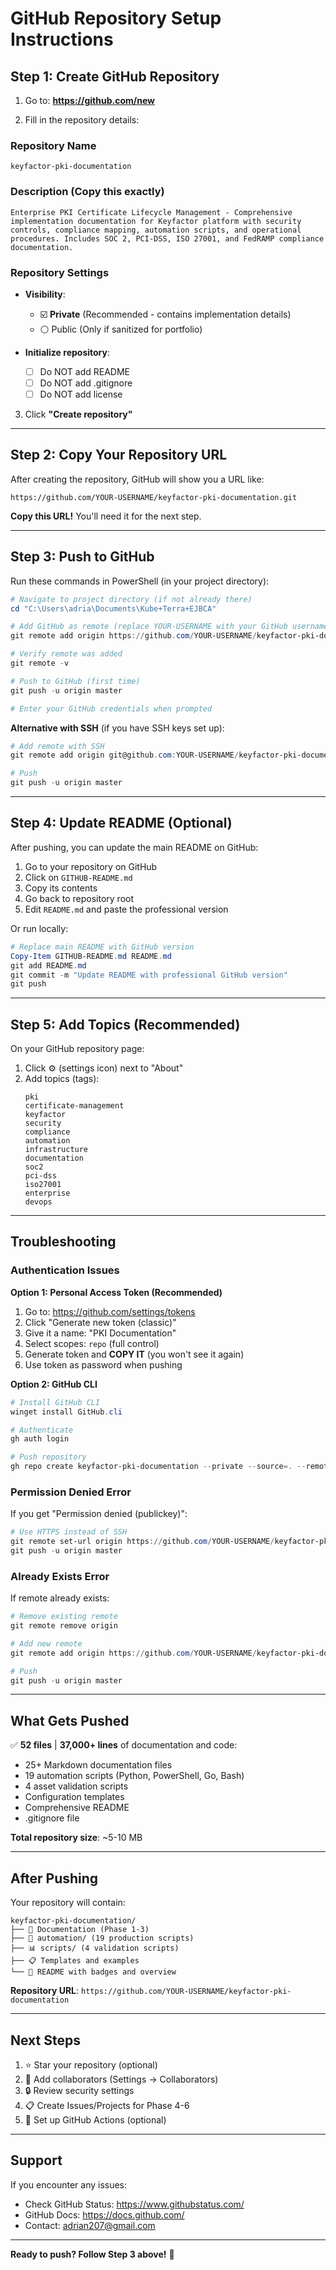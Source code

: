 # GitHub Repository Setup Instructions

## Step 1: Create GitHub Repository

1. Go to: **https://github.com/new**

2. Fill in the repository details:

### Repository Name
```
keyfactor-pki-documentation
```

### Description (Copy this exactly)
```
Enterprise PKI Certificate Lifecycle Management - Comprehensive implementation documentation for Keyfactor platform with security controls, compliance mapping, automation scripts, and operational procedures. Includes SOC 2, PCI-DSS, ISO 27001, and FedRAMP compliance documentation.
```

### Repository Settings
- **Visibility**: 
  - ☑️ **Private** (Recommended - contains implementation details)
  - ⚪ Public (Only if sanitized for portfolio)
  
- **Initialize repository**:
  - ☐ Do NOT add README
  - ☐ Do NOT add .gitignore
  - ☐ Do NOT add license

3. Click **"Create repository"**

---

## Step 2: Copy Your Repository URL

After creating the repository, GitHub will show you a URL like:
```
https://github.com/YOUR-USERNAME/keyfactor-pki-documentation.git
```

**Copy this URL!** You'll need it for the next step.

---

## Step 3: Push to GitHub

Run these commands in PowerShell (in your project directory):

```powershell
# Navigate to project directory (if not already there)
cd "C:\Users\adria\Documents\Kube+Terra+EJBCA"

# Add GitHub as remote (replace YOUR-USERNAME with your GitHub username)
git remote add origin https://github.com/YOUR-USERNAME/keyfactor-pki-documentation.git

# Verify remote was added
git remote -v

# Push to GitHub (first time)
git push -u origin master

# Enter your GitHub credentials when prompted
```

**Alternative with SSH** (if you have SSH keys set up):
```powershell
# Add remote with SSH
git remote add origin git@github.com:YOUR-USERNAME/keyfactor-pki-documentation.git

# Push
git push -u origin master
```

---

## Step 4: Update README (Optional)

After pushing, you can update the main README on GitHub:

1. Go to your repository on GitHub
2. Click on `GITHUB-README.md`
3. Copy its contents
4. Go back to repository root
5. Edit `README.md` and paste the professional version

Or run locally:
```powershell
# Replace main README with GitHub version
Copy-Item GITHUB-README.md README.md
git add README.md
git commit -m "Update README with professional GitHub version"
git push
```

---

## Step 5: Add Topics (Recommended)

On your GitHub repository page:

1. Click ⚙️ (settings icon) next to "About"
2. Add topics (tags):
   ```
   pki
   certificate-management
   keyfactor
   security
   compliance
   automation
   infrastructure
   documentation
   soc2
   pci-dss
   iso27001
   enterprise
   devops
   ```

---

## Troubleshooting

### Authentication Issues

**Option 1: Personal Access Token (Recommended)**
1. Go to: https://github.com/settings/tokens
2. Click "Generate new token (classic)"
3. Give it a name: "PKI Documentation"
4. Select scopes: `repo` (full control)
5. Generate token and **COPY IT** (you won't see it again)
6. Use token as password when pushing

**Option 2: GitHub CLI**
```powershell
# Install GitHub CLI
winget install GitHub.cli

# Authenticate
gh auth login

# Push repository
gh repo create keyfactor-pki-documentation --private --source=. --remote=origin --push
```

### Permission Denied Error

If you get "Permission denied (publickey)":
```powershell
# Use HTTPS instead of SSH
git remote set-url origin https://github.com/YOUR-USERNAME/keyfactor-pki-documentation.git
git push -u origin master
```

### Already Exists Error

If remote already exists:
```powershell
# Remove existing remote
git remote remove origin

# Add new remote
git remote add origin https://github.com/YOUR-USERNAME/keyfactor-pki-documentation.git

# Push
git push -u origin master
```

---

## What Gets Pushed

✅ **52 files** | **37,000+ lines** of documentation and code:

- 25+ Markdown documentation files
- 19 automation scripts (Python, PowerShell, Go, Bash)
- 4 asset validation scripts
- Configuration templates
- Comprehensive README
- .gitignore file

**Total repository size**: ~5-10 MB

---

## After Pushing

Your repository will contain:

```
keyfactor-pki-documentation/
├── 📄 Documentation (Phase 1-3)
├── 🤖 automation/ (19 production scripts)
├── 📊 scripts/ (4 validation scripts)
├── 📋 Templates and examples
└── 📖 README with badges and overview
```

**Repository URL**: `https://github.com/YOUR-USERNAME/keyfactor-pki-documentation`

---

## Next Steps

1. ⭐ Star your repository (optional)
2. 📝 Add collaborators (Settings → Collaborators)
3. 🔒 Review security settings
4. 📋 Create Issues/Projects for Phase 4-6
5. 🎯 Set up GitHub Actions (optional)

---

## Support

If you encounter any issues:
- Check GitHub Status: https://www.githubstatus.com/
- GitHub Docs: https://docs.github.com/
- Contact: adrian207@gmail.com

---

**Ready to push? Follow Step 3 above!** 🚀

